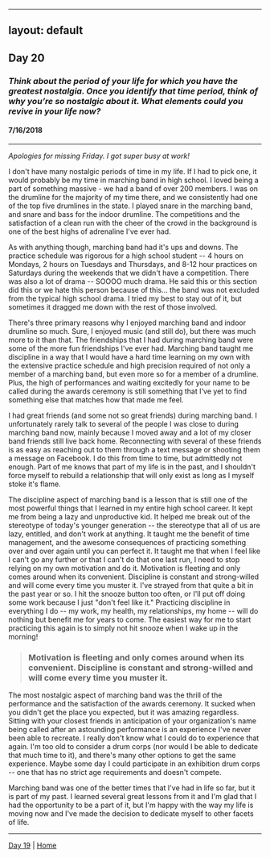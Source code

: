 
---
layout: default
---

## Day 20
### *Think about the period of your life for which you have the greatest nostalgia. Once you identify that time period, think of why you’re so nostalgic about it. What elements could you revive in your life now?*
#### 7/16/2018

---

*Apologies for missing Friday. I got super busy at work!*

I don't have many nostalgic periods of time in my life. If I had to pick one, it would probably be my time in marching band in high school. I loved being a part of something massive - we had a band of over 200 members. I was on the drumline for the majority of my time there, and we consistently had one of the top five drumlines in the state. I played snare in the marching band, and snare and bass for the indoor drumline. The competitions and the satisfaction of a clean run with the cheer of the crowd in the background is one of the best highs of adrenaline I've ever had.

As with anything though, marching band had it's ups and downs. The practice schedule was rigorous for a high school student -- 4 hours on Mondays, 2 hours on Tuesdays and Thursdays, and 8-12 hour practices on Saturdays during the weekends that we didn't have a competition. There was also a lot of drama -- SOOOO much drama. He said this or this section did this or we hate this person because of this... the band was not excluded from the typical high school drama. I tried my best to stay out of it, but sometimes it dragged me down with the rest of those involved.

There's three primary reasons why I enjoyed marching band and indoor drumline so much. Sure, I enjoyed music (and still do), but there was much more to it than that. The friendships that I had during marching band were some of the more fun friendships I've ever had. Marching band taught me discipline in a way that I would have a hard time learning on my own with the extensive practice schedule and high precision required of not only a member of a marching band, but even more so for a member of a drumline. Plus, the high of performances and waiting excitedly for your name to be called during the awards ceremony is still something that I've yet to find something else that matches how that made me feel.

I had great friends (and some not so great friends) during marching band. I unfortunately rarely talk to several of the people I was close to during marching band now, mainly because I moved away and a lot of my closer band friends still live back home. Reconnecting with several of these friends is as easy as reaching out to them through a text message or shooting them a message on Facebook. I do this from time to time, but admittedly not enough. Part of me knows that part of my life is in the past, and I shouldn't force myself to rebuild a relationship that will only exist as long as I myself stoke it's flame.

The discipline aspect of marching band is a lesson that is still one of the most powerful things that I learned in my entire high school career. It kept me from being a lazy and unproductive kid. It helped me break out of the stereotype of today's younger generation -- the stereotype that all of us are lazy, entitled, and don't work at anything. It taught me the benefit of time management, and the awesome consequences of practicing something over and over again until you can perfect it. It taught me that when I feel like I can't go any further or that I can't do that one last run, I need to stop relying on my own motivation and do it. Motivation is fleeting and only comes around when its convenient. Discipline is constant and strong-willed and will come every time you muster it. I've strayed from that quite a bit in the past year or so. I hit the snooze button too often, or I'll put off doing some work because I just "don't feel like it." Practicing discipline in everything I do -- my work, my health, my relationships, my home -- will do nothing but benefit me for years to come. The easiest way for me to start practicing this again is to simply not hit snooze when I wake up in the morning!

> ### Motivation is fleeting and only comes around when its convenient. Discipline is constant and strong-willed and will come every time you muster it.

The most nostalgic aspect of marching band was the thrill of the performance and the satisfaction of the awards ceremony. It sucked when you didn't get the place you expected, but it was amazing regardless. Sitting with your closest friends in anticipation of your organization's name being called after an astounding performance is an experience I've never been able to recreate. I really don't know what I could do to experience that again. I'm too old to consider a drum corps (nor would I be able to dedicate that much time to it), and there's many other options to get the same experience. Maybe some day I could participate in an exhibition drum corps -- one that has no strict age requirements and doesn't compete.

Marching band was one of the better times that I've had in life so far, but it is part of my past. I learned several great lessons from it and I'm glad that I had the opportunity to be a part of it, but I'm happy with the way my life is moving now and I've made the decision to dedicate myself to other facets of life.

---
[Day 19](./day-19) | [Home](./)